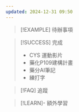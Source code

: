 ```yaml
---
updated: 2024-12-31 09:50
---
```

> [!EXAMPLE] 待辦事項



> [!SUCCESS] 完成
>- CYS 運動影片
>- 藥化P109建構計畫
>- 藥分AI筆記
>- 練打字

> [!FAQ] 追蹤




> [!LEARN]- 額外學習
